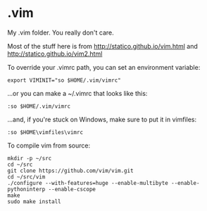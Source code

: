 .vim
====

My .vim folder. You really don't care.


Most of the stuff here is from http://statico.github.io/vim.html and http://statico.github.io/vim2.html

To override your .vimrc path, you can set an environment variable:

    export VIMINIT="so $HOME/.vim/vimrc"

...or you can make a ~/.vimrc that looks like this:

    :so $HOME/.vim/vimrc

...and, if you're stuck on Windows, make sure to put it in vimfiles:

    :so $HOME\vimfiles\vimrc


To compile vim from source:

    mkdir -p ~/src
    cd ~/src
    git clone https://github.com/vim/vim.git
    cd ~/src/vim
    ./configure --with-features=huge --enable-multibyte --enable-pythoninterp --enable-cscope
    make
    sudo make install
